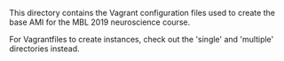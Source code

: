 This directory contains the Vagrant configuration files used to create the base AMI for
the MBL 2019 neuroscience course.

For Vagrantfiles to create instances, check out the 'single' and 'multiple' directories
instead.